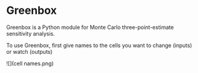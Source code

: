 # Greenbox

Greenbox is a Python module for Monte Carlo three-point-estimate sensitivity analysis. 

To use Greenbox, first give names to the cells you want to change (inputs) or watch (outputs)

![](cell names.png)
